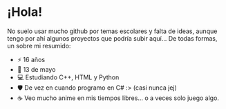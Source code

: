 # ¡Hola!

No suelo usar mucho github por temas escolares y falta de ideas, aunque tengo por ahí algunos proyectos que podría subir aquí...
De todas formas, un sobre mi resumido:

- ⚡ 16 años
- 🎂 13 de mayo
- 💻 Estudiando C++, HTML y Python
- 🛡️ De vez en cuando programo en C# :> (casi nunca jej)
- ☕ Veo mucho anime en mis tiempos libres... o a veces solo juego algo.

<!--
**hddtomas/hddtomas** is a ✨ _special_ ✨ repository because its `README.md` (this file) appears on your GitHub profile.

Here are some ideas to get you started:

- 🔭 I’m currently working on ...
- 🌱 I’m currently learning ...
- 👯 I’m looking to collaborate on ...
- 🤔 I’m looking for help with ...
- 💬 Ask me about ...
- 📫 How to reach me: ...
- 😄 Pronouns: ...
- ⚡ Fun fact: ...
-->
